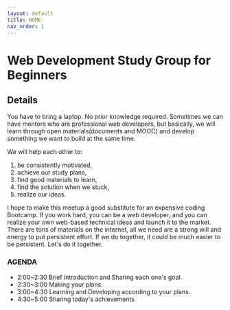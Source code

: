 ```yaml
---
layout: default
title: HOME
nav_order: 1
---
```


# Web Development Study Group for Beginners

## Details

You have to bring a laptop. No prior knowledge required. Sometimes we can have mentors who are professional web developers, but basically, we will learn through open materials(documents and MOOC) and develop something we want to build at the same time.

We will help each other to:

1. be consistently motivated,
2. achieve our study plans,
3. find good materials to learn,
4. find the solution when we stuck,
5. realize our ideas.

I hope to make this meetup a good substitute for an expensive coding Bootcamp. If you work hard, you can be a web developer, and you can realize your own web-based technical ideas and launch it to the market. There are tons of materials on the internet, all we need are a strong will and energy to put persistent effort. If we do together, it could be much easier to be persistent. Let's do it together.

### AGENDA

- 2:00~2:30 Brief introduction and Sharing each one's goal.
- 2:30~3:00 Making your plans.
- 3:00~4:30 Learning and Developing according to your plans.
- 4:30~5:00 Sharing today's achievements

